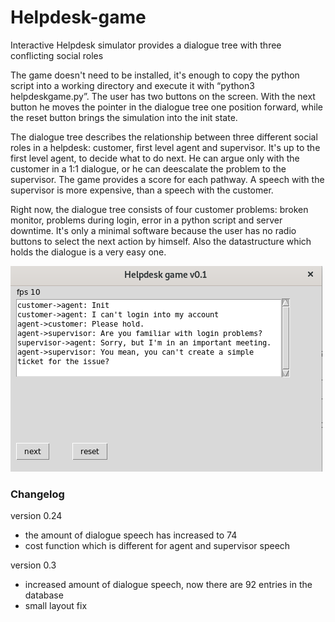 # Helpdesk-game
Interactive Helpdesk simulator provides a dialogue tree with three conflicting social roles

The game doesn't need to be installed, it's enough to copy the python script into a working directory and execute it with “python3 helpdeskgame.py”. The user has two buttons on the screen. With the next button he moves the pointer in the dialogue tree one position forward, while the reset button brings the simulation into the init state.

The dialogue tree describes the relationship between three different social roles in a helpdesk: customer, first level agent and supervisor. It's up to the first level agent, to decide what to do next. He can argue only with the customer in a 1:1 dialogue, or he can deescalate the problem to the supervisor. The game provides a score for each pathway. A speech with the supervisor is more expensive, than a speech with the customer.

Right now, the dialogue tree consists of four customer problems: broken monitor, problems during login, error in a python script and server downtime. It's only a minimal software because the user has no radio buttons to select the next action by himself. Also the datastructure which holds the dialogue is a very easy one.

![screenshot](screenshot.png)

### Changelog
version 0.24

- the amount of dialogue speech has increased to 74
- cost function which is different for agent and supervisor speech

version 0.3

- increased amount of dialogue speech, now there are 92 entries in the database
- small layout fix
